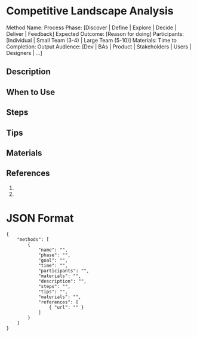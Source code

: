 # Competitive Landscape Analysis

Method Name: 
Process Phase: [Discover | Define | Explore | Decide | Deliver | Feedback]
Expected Outcome:  [Reason for doing]
Participants: [Individual | Small Team (3-4) | Large Team (5-10)]
Materials: 
Time to Completion:
Output Audience: [Dev | BAs | Product | Stakeholders | Users | Designers | ...]

## Description

## When to Use

## Steps 

## Tips

## Materials

## References
1. 
2. 


# JSON Format

```
{
    "methods": [
        {
            "name": "",
            "phase": "",
            "goal": "",
            "time": "",
            "participants": "",
            "materials": "",
            "description": "",
            "steps": "",
            "tips": "",
            "materials": "",
            "references": [
                { "url": "" }
            ]
        }
    ]
}
```